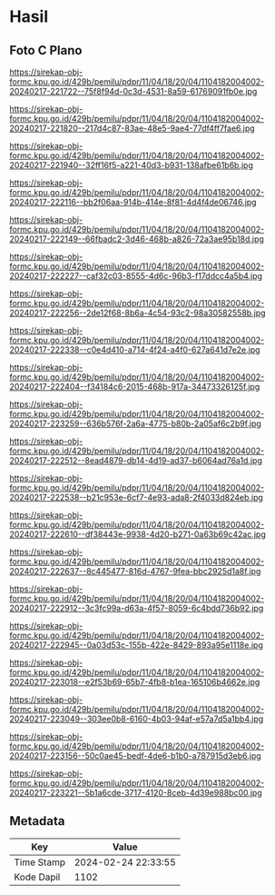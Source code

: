 # Hasil

## Foto C Plano

https://sirekap-obj-formc.kpu.go.id/429b/pemilu/pdpr/11/04/18/20/04/1104182004002-20240217-221722--75f8f94d-0c3d-4531-8a59-61769091fb0e.jpg

https://sirekap-obj-formc.kpu.go.id/429b/pemilu/pdpr/11/04/18/20/04/1104182004002-20240217-221820--217d4c87-83ae-48e5-9ae4-77df4ff7fae6.jpg

https://sirekap-obj-formc.kpu.go.id/429b/pemilu/pdpr/11/04/18/20/04/1104182004002-20240217-221940--32ff16f5-a221-40d3-b931-138afbe61b6b.jpg

https://sirekap-obj-formc.kpu.go.id/429b/pemilu/pdpr/11/04/18/20/04/1104182004002-20240217-222116--bb2f06aa-914b-414e-8f81-4d4f4de06746.jpg

https://sirekap-obj-formc.kpu.go.id/429b/pemilu/pdpr/11/04/18/20/04/1104182004002-20240217-222149--66fbadc2-3d46-468b-a826-72a3ae95b18d.jpg

https://sirekap-obj-formc.kpu.go.id/429b/pemilu/pdpr/11/04/18/20/04/1104182004002-20240217-222227--caf32c03-8555-4d6c-96b3-f17ddcc4a5b4.jpg

https://sirekap-obj-formc.kpu.go.id/429b/pemilu/pdpr/11/04/18/20/04/1104182004002-20240217-222256--2de12f68-8b6a-4c54-93c2-98a30582558b.jpg

https://sirekap-obj-formc.kpu.go.id/429b/pemilu/pdpr/11/04/18/20/04/1104182004002-20240217-222338--c0e4d410-a714-4f24-a4f0-627a641d7e2e.jpg

https://sirekap-obj-formc.kpu.go.id/429b/pemilu/pdpr/11/04/18/20/04/1104182004002-20240217-222404--f34184c6-2015-468b-917a-34473326125f.jpg

https://sirekap-obj-formc.kpu.go.id/429b/pemilu/pdpr/11/04/18/20/04/1104182004002-20240217-223259--636b576f-2a6a-4775-b80b-2a05af6c2b9f.jpg

https://sirekap-obj-formc.kpu.go.id/429b/pemilu/pdpr/11/04/18/20/04/1104182004002-20240217-222512--8ead4879-db14-4d19-ad37-b6064ad76a1d.jpg

https://sirekap-obj-formc.kpu.go.id/429b/pemilu/pdpr/11/04/18/20/04/1104182004002-20240217-222538--b21c953e-6cf7-4e93-ada8-2f4033d824eb.jpg

https://sirekap-obj-formc.kpu.go.id/429b/pemilu/pdpr/11/04/18/20/04/1104182004002-20240217-222610--df38443e-9938-4d20-b271-0a63b69c42ac.jpg

https://sirekap-obj-formc.kpu.go.id/429b/pemilu/pdpr/11/04/18/20/04/1104182004002-20240217-222637--8c445477-816d-4767-9fea-bbc2925d1a8f.jpg

https://sirekap-obj-formc.kpu.go.id/429b/pemilu/pdpr/11/04/18/20/04/1104182004002-20240217-222912--3c3fc99a-d63a-4f57-8059-6c4bdd736b92.jpg

https://sirekap-obj-formc.kpu.go.id/429b/pemilu/pdpr/11/04/18/20/04/1104182004002-20240217-222945--0a03d53c-155b-422e-8429-893a95e1118e.jpg

https://sirekap-obj-formc.kpu.go.id/429b/pemilu/pdpr/11/04/18/20/04/1104182004002-20240217-223018--e2f53b69-65b7-4fb8-b1ea-165106b4662e.jpg

https://sirekap-obj-formc.kpu.go.id/429b/pemilu/pdpr/11/04/18/20/04/1104182004002-20240217-223049--303ee0b8-6160-4b03-94af-e57a7d5a1bb4.jpg

https://sirekap-obj-formc.kpu.go.id/429b/pemilu/pdpr/11/04/18/20/04/1104182004002-20240217-223156--50c0ae45-bedf-4de6-b1b0-a787915d3eb6.jpg

https://sirekap-obj-formc.kpu.go.id/429b/pemilu/pdpr/11/04/18/20/04/1104182004002-20240217-223221--5b1a6cde-3717-4120-8ceb-4d39e988bc00.jpg


## Metadata

| Key        | Value               |
| ---------- | ------------------- |
| Time Stamp | 2024-02-24 22:33:55 |
| Kode Dapil | 1102                |



